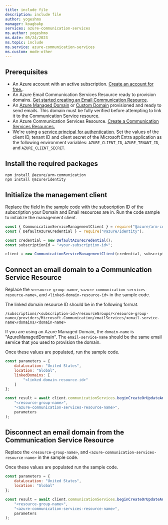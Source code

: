 ```yaml
---
title: include file
description: include file
author: yogeshmo
manager: koagbakp
services: azure-communication-services
ms.author: yogeshmo
ms.date: 05/24/2023
ms.topic: include
ms.service: azure-communication-services
ms.custom: mode-other
---
```


## Prerequisites

- An Azure account with an active subscription. [Create an account for free.](https://azure.microsoft.com/free/dotnet/).
- An Azure Email Communication Services Resource ready to provision domains. [Get started creating an Email Communication Resource](../create-email-communication-resource.md).
- An [Azure Managed Domain](../add-azure-managed-domains.md) or [Custom Domain](../add-custom-verified-domains.md) provisioned and ready to send emails. This domain must be fully verified before attempting to link it to the Communication Service resource.
- An Azure Communication Services Resource. [Create a Communication Services Resources.](../../create-communication-resource.md)
- We're using a [service principal for authentication](../../../../active-directory/develop/howto-create-service-principal-portal.md). Set the values of the client ID, tenant ID and client secret of the Microsoft Entra application as the following environment variables: `AZURE_CLIENT_ID`, `AZURE_TENANT_ID`, and `AZURE_CLIENT_SECRET`.

## Install the required packages

```console
npm install @azure/arm-communication
npm install @azure/identity
```

## Initialize the management client

Replace the field in the sample code with the subscription ID of the subscription your Domain and Email resources are in. Run the code sample to initialize the management client.

```javascript
const { CommunicationServiceManagementClient } = require("@azure/arm-communication");
const { DefaultAzureCredential } = require("@azure/identity");

const credential = new DefaultAzureCredential();
const subscriptionId = "<your-subscription-id>";

client = new CommunicationServiceManagementClient(credential, subscriptionId);
```

## Connect an email domain to a Communication Service Resource

Replace the `<resource-group-name>`, `<azure-communication-services-resource-name>`, and `<linked-domain-resource-id>` in the sample code.

The linked domain resource ID should be in the following format. 

```
/subscriptions/<subscription-id>/resourceGroups/<resource-group-name>/providers/Microsoft.Communication/emailServices/<email-service-name>/domains/<domain-name>
```

If you are using an Azure Managed Domain, the `domain-name` is "AzureManagedDomain". The `email-service-name` should be the same email service that you used to provision the domain.

Once these values are populated, run the sample code.

```javascript
const parameters = {
    dataLocation: "United States",
    location: "Global",
    linkedDomains: [
        "<linked-domain-resource-id>"
    ]
};

const result = await client.communicationServices.beginCreateOrUpdateAndWait(
    "<resource-group-name>",
    "<azure-communication-services-resource-name>",
    parameters
);
```

## Disconnect an email domain from the Communication Service Resource

Replace the `<resource-group-name>`, and `<azure-communication-services-resource-name>` in the sample code. 

Once these values are populated run the sample code.

```javascript
const parameters = {
    dataLocation: "United States",
    location: "Global"
};

const result = await client.communicationServices.beginCreateOrUpdateAndWait(
    "<resource-group-name>",
    "<azure-communication-services-resource-name>",
    parameters
);
```
